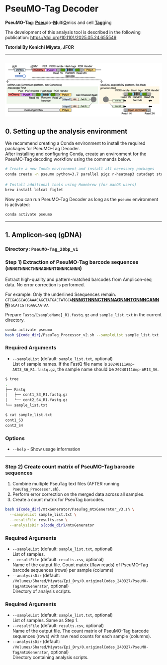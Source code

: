# PseuMO-Tag Decoder
**PseuMO-Tag**: <ins>**Pseu**</ins>do-<ins>**M**</ins>ulti<ins>**O**</ins>mics and cell <ins>**Tag**</ins>ging<br>

The development of this analysis tool is described in the following publication:
https://doi.org/10.1101/2025.05.24.655549

**Tutorial By Kenichi Miyata, JFCR**  

---
!["PseuMO-Tag"](images/Fig.1a.png)
---

## 0. Setting up the analysis environment
We recommend creating a Conda environment to install the required packages for PseuMO-Tag Decoder.  
After installing and configuring Conda, create an environment for the PseuMO-Tag decoding workflow using the commands below.

```bash
# Create a new Conda environment and install all necessary packages
conda create -n pseumo python=3.7 parallel pigz r-heatmap3 cutadapt starcode fastqc seqkit bowtie2 samtools matplotlib pandas -c bioconda -y

# Install additional tools using Homebrew (for macOS users)
brew install lolcat figlet
```

Now you can run PseuMO-Tag Decoder as long as the `pseumo` environment is activated:

```bash
conda activate pseumo
```

---

## 1. Amplicon-seq (gDNA)
### Directory: `PseuMO-Tag_28bp_v1`
### Step 1) Extraction of PseuMO-Tag barcode sequences (`NNNGTNNNCTNNNAGNNNTGNNNCANNN`)
Extract high-quality and pattern-matched barcodes from Amplicon-seq data. No error correction is performed.  

For example: Only the underlined Ssequences remain.  
`GTCGAGGCAGGAAACAGCTATGACTATGCA`<ins>**NNNGTNNNCTNNNAGNNNTGNNNCANNN**</ins>`TGCATCGTTGAGCAATAA`

Prepare `Fastq/[sampleName]_R1.fastq.gz` and `sample_list.txt` in the current directory.

```bash
conda activate pseumo
bash ${code_dir}/PseuTag_Processor_v2.sh --sampleList sample_list.txt
```

### **Required Arguments**
- `--sampleList` (default: `sample_list.txt`, optional)  
  List of sample names. If the FastQ file name is `20240111Amp-ARI3_S6_R1.fastq.gz`, the sample name should be `20240111Amp-ARI3_S6`.  

```bash
$ tree
.
├── Fastq
│   ├── cont1_S3_R1.fastq.gz
│   └── cont2_S4_R1.fastq.gz
└── sample_list.txt
```
```bash
$ cat sample_list.txt
cont1_S3
cont2_S4
```

### **Options**
- `--help` - Show usage information

---

### Step 2) Create count matrix of PseuMO-Tag barcode sequences
1. Combine multiple PseuTag text files (AFTER running `PseuTag_Processor.sh`).
2. Perform error correction on the merged data across all samples.
3. Create a count matrix for PseuTag barcodes.

```bash
bash ${code_dir}/mtxGenerator/PseuTag_mtxGenerator_v3.sh \
  --sampleList sample_list.txt \
  --resultFile results.csv \
  --analysisDir ${code_dir}/mtxGenerator
```

### **Required Arguments**
- `--sampleList` (default: `sample_list.txt`, optional)  
  List of samples.
- `--resultFile` (default: `results.csv`, optional)  
  Name of the output file. Count matrix (Raw reads) of PseuMO-Tag barcode sequences (rows) per sample (columns)
- `--analysisDir` (default: `/Volumes/Shared/Miyata/Epi_Dry/0.originalCodes_240327/PseuMO-Tag/mtxGenerator`, optional)  
  Directory of analysis scripts.

### **Required Arguments**
- `--sampleList` (default: `sample_list.txt`, optional)  
  List of samples. Same as Step 1.
- `--resultFile` (default: `results.csv`, optional)  
  Name of the output file. The count matrix of PseuMO-Tag barcode sequences (rows) with raw read counts for each sample (columns).
- `--analysisDir` (default: `/Volumes/Shared/Miyata/Epi_Dry/0.originalCodes_240327/PseuMO-Tag/mtxGenerator`, optional)  
  Directory containing analysis scripts.

